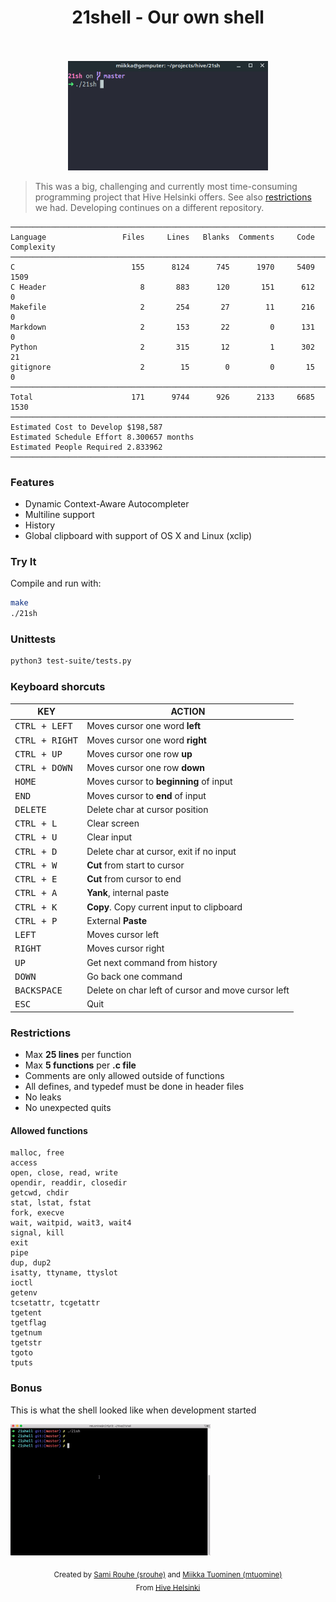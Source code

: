 
<h1 align="center">
	21shell - Our own shell
	<br><br>
</h1>

<p align="center">
	<img width=320 src="shell.gif">
</p>

>This was a big, challenging and currently most time-consuming programming project that Hive Helsinki offers.
>See also [restrictions](#Restrictions) we had. Developing continues on a different repository.

<!--
SCC is tool used
-->

```
───────────────────────────────────────────────────────────────────────────────
Language                 Files     Lines   Blanks  Comments     Code Complexity
───────────────────────────────────────────────────────────────────────────────
C                          155      8124      745      1970     5409       1509
C Header                     8       883      120       151      612          0
Makefile                     2       254       27        11      216          0
Markdown                     2       153       22         0      131          0
Python                       2       315       12         1      302         21
gitignore                    2        15        0         0       15          0
───────────────────────────────────────────────────────────────────────────────
Total                      171      9744      926      2133     6685       1530
───────────────────────────────────────────────────────────────────────────────
Estimated Cost to Develop $198,587
Estimated Schedule Effort 8.300657 months
Estimated People Required 2.833962
───────────────────────────────────────────────────────────────────────────────
```

### Features
- Dynamic Context-Aware Autocompleter
- Multiline support
- History
- Global clipboard with support of OS X and Linux (xclip)

### Try It
Compile and run with:
```bash
make
./21sh
```

### Unittests
```sh
python3 test-suite/tests.py
```

### Keyboard shorcuts
| KEY | ACTION |
|---------|---------|
| <kbd>CTRL + LEFT</kbd> | Moves cursor one word **left** |
| <kbd>CTRL + RIGHT</kbd> | Moves cursor one word **right** |
| <kbd>CTRL + UP</kbd> | Moves cursor one row **up** |
| <kbd>CTRL + DOWN</kbd> | Moves cursor one row **down** |
| <kbd>HOME</kbd> | Moves cursor to **beginning** of input |
| <kbd>END</kbd> | Moves cursor to **end** of input |
| <kbd>DELETE</kbd> | Delete char at cursor position |
| <kbd>CTRL + L</kbd> | Clear screen |
| <kbd>CTRL + U</kbd> | Clear input |
| <kbd>CTRL + D</kbd> | Delete char at cursor, exit if no input |
| <kbd>CTRL + W</kbd> | **Cut** from start to cursor
| <kbd>CTRL + E</kbd> | **Cut** from cursor to end
| <kbd>CTRL + A</kbd> | **Yank**, internal paste
| <kbd>CTRL + K</kbd> | **Copy**. Copy current input to clipboard |
| <kbd>CTRL + P</kbd> | External **Paste** |
| <kbd>LEFT</kbd> | Moves cursor left |
| <kbd>RIGHT</kbd> | Moves cursor right |
| <kbd>UP</kbd> | Get next command from history |
| <kbd>DOWN</kbd> | Go back one command |
| <kbd>BACKSPACE</kbd> | Delete on char left of cursor and move cursor left |
| <kbd>ESC</kbd> | Quit |


### Restrictions
- Max **25 lines** per function
- Max **5 functions** per **.c file**
- Comments are only allowed outside of functions
- All defines, and typedef must be done in header files
- No leaks
- No unexpected quits

#### Allowed functions
```
malloc, free
access
open, close, read, write
opendir, readdir, closedir
getcwd, chdir
stat, lstat, fstat
fork, execve
wait, waitpid, wait3, wait4
signal, kill
exit
pipe
dup, dup2
isatty, ttyname, ttyslot
ioctl
getenv
tcsetattr, tcgetattr
tgetent
tgetflag
tgetnum
tgetstr
tgoto
tputs
```

### Bonus

This is what the shell looked like when development started

<p>
	<img width=320 src="old.gif">
</p>

<div align='center'>
    <sub>Created by <a href='https://github.com/rouhija'>Sami Rouhe (srouhe)</a> and <a href='https://github.com/tuommii'>Miikka Tuominen (mtuomine)</a></sub>
</div>
<div align='center'>
    <sub>From <a href='https://www.hive.fi/en/'>Hive Helsinki</a></sub>
</div>
